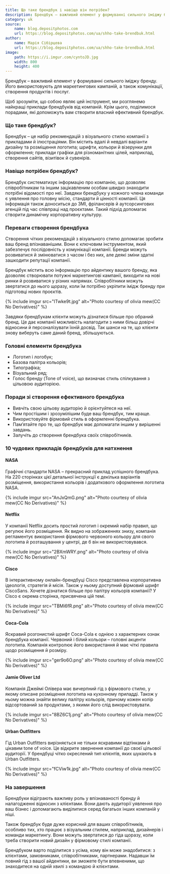 ```yaml
---
title: Що таке брендбук і навіщо він потрібен?
description: Брендбук – важливий елемент у формуванні сильного іміджу бренду. Його використовують для маркетингових кампаній, а також комунікації, створення продуктів і послуг.
category: uk
source:
    name: blog.depositphotos.com
    url: https://blog.depositphotos.com/ua/shho-take-brendbuk.html
author:
    name: Марія Сібірцева
    url: https://blog.depositphotos.com/ua/shho-take-brendbuk.html
image:
    path: https://i.imgur.com/cyntoJD.jpg
    width: 800
    height: 400
---
```


Брендбук – важливий елемент у формуванні сильного іміджу бренду. Його використовують для маркетингових кампаній, а також 
комунікації, створення продуктів і послуг.

Щоб зрозуміти, що собою являє цей інструмент, ми розглянемо найкращі приклади брендбуків від компаній. 
Крім цього, поділимося порадами, які допоможуть вам створити власний ефективний брендбук.

### Що таке брендбук?

Брендбук – це набір рекомендацій з візуального стилю компанії з прикладами й ілюстраціями. Він містить вдалі й невдалі 
варіанти дизайну та розміщення логотипа; шрифти, кольори й візерунки для оформлення; приклади графіки для різноманітних 
цілей, наприклад, створення сайтів, візитівок й сувенірів.

### Навіщо потрібен брендбук?

Брендбук систематизує інформацію про компанію, що дозволяє співробітникам та іншим зацікавленим особам швидко знаходити 
потрібні відомості про неї. Завдяки брендбуку у кожного члена команди є уявлення про головну місію, стандарти й цінності 
компанії. Ця інформація також доноситься до ЗМІ, фрілансерів й аутсорсингових агенцій під час співпраці над проєктами. 
Такий підхід допомагає створити динамічну корпоративну культуру.

### Переваги створення брендбука

Створення чітких рекомендацій з візуального стилю допомагає зробити ваш бренд впізнаванішим. Вони є ключовим інструментом, 
який забезпечує послідовність у комунікації компанії. Бренди можуть розвиватися й змінюватися з часом і без них, але деякі 
зміни здатні зашкодити репутації компанії.

Брендбук містить всю інформацію про айдентику вашого бренду, яка дозволяє створювати потужні маркетингові кампанії, виходити 
на нові ринки й розвиватися у різних напрямах. Співробітники можуть звертатися до нього щоразу, коли їм потрібно укріпити 
імідж бренду при підготовці нових проєктів.

{% include imgur src="ITwke9t.jpg" alt="Photo courtesy of olivia mew(CC No Derivatives)" %}

Завдяки брендбукам клієнти можуть дізнатися більше про обраний бренд. Це дає компанії можливість налагодити з ними більш 
довірчі відносини й персоналізувати їхній досвід. Так шанси на те, що клієнти знову виберуть саме даний бренд, збільшуються.

### Головні елементи брендбука

- Логотип і логобук;
- Базова палітра кольорів;
- Типографіка;
- Візуальний ряд;
- Голос бренду (Tone of voice), що визначає стиль спілкування з цільовою аудиторією.

### Поради зі створення ефективного брендбука

- Вивчіть свою цільову аудиторію й орієнтуйтеся на неї.
- Чим простішим і зрозумілішим буде ваш брендбук, тим краще.
- Використовуйте фірмовий стиль в оформленні брендбука.
- Пам’ятайте про те, що брендбук має допомагати іншим у вирішенні завдань.
- Залучіть до створення брендбука своїх співробітників.

### 10 чудових прикладів брендбуків для натхнення

#### NASA

Графічні стандарти NASA – прекрасний приклад успішного брендбука. На 220 сторінках цієї детальної інструкції є декілька 
варіантів розміщення, використання кольорів і додаткового оформлення логотипа NASA.

{% include imgur src="AnJxQmG.png" alt="Photo courtesy of olivia mew(CC No Derivatives)" %}

#### Netflix

У компанії Netflix досить простий логотип і окремий набір правил, що регулює його розміщення. Як видно на зображеннях знизу, 
компанія регламентує використання фірмового червоного кольору для свого логотипа й розташування у центрі, де б він не 
використовувався.

{% include imgur src="2BXmWRY.png" alt="Photo courtesy of olivia mew(CC No Derivatives)" %}

#### Cisco

В інтерактивному онлайн-брендбуці Cisco представлена корпоративна ідеологія, стратегія й місія. Також у ньому доступний 
фірмовий шрифт CiscoSans. Хочете дізнатися більше про палітру кольорів компанії? У Cisco є окрема сторінка, присвячена 
цій темі.

{% include imgur src="TBMi6fR.png" alt="Photo courtesy of olivia mew(CC No Derivatives)" %}

#### Coca-Cola

Яскравий розгонистий шрифт Coca-Cola є однією з характерних ознак брендбука компанії. Червоний і білий кольори – головні 
акценти логотипа. Компанія контролює його використання й має чіткі правила щодо розміщення й розміру.

{% include imgur src="ger9o6O.png" alt="Photo courtesy of olivia mew(CC No Derivatives)" %}

#### Jamie Oliver Ltd

Компанія Джеймі Олівера має вичерпний гід з фірмового стилю, у якому описане розміщення логотипа на кухонному приладді. 
Також у ньому можна знайти велику палітру кольорів, причому кожен колір відсортований за продуктами, з якими його слід 
використовувати.

{% include imgur src="8BZ6C1j.png" alt="Photo courtesy of olivia mew(CC No Derivatives)" %}

#### Urban Outfitters

Гід Urban Outfitters вирізняється не тільки яскравими відтінками й цікавим tone of voice. Це відкрите звернення компанії 
до своєї цільової аудиторії. У брендбуці чітко окреслений тип клієнтів, яких шукають в Urban Outfitters.

{% include imgur src="fCViw1k.jpg" alt="Photo courtesy of olivia mew(CC No Derivatives)" %}

### На завершення

Брендбуки відіграють важливу роль у впізнаваності бренду й налагодженні відносин з клієнтами. Вони дають аудиторії уявлення 
про ваш бізнес і допомагають виділитися серед багатьох інших компаній у ніші.

Також брендбук буде дуже корисний для ваших співробітників, особливо тих, хто працює з візуальним стилем, наприклад, 
дизайнерів і команди маркетингу. Вони можуть звертатися до гіда щоразу, коли треба створити новий дизайн у фірмовому стилі 
компанії.

Брендбуком варто поділитися з усіма, кому він може знадобитися: з клієнтами, замовниками, співробітниками, партнерами. 
Надавши їм повний гід з вашої айдентики, ви зможете бути впевненими, що знаходитеся на одній хвилі з командою й клієнтами.

 

 


